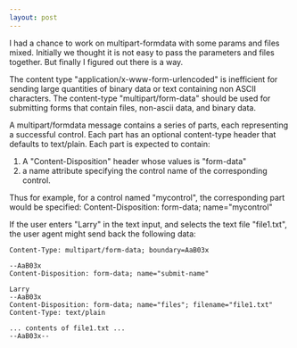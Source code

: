 ```yaml
---
layout: post
---
```


I had a chance to work on multipart-formdata with some params and files mixed.  Initially we thought it is not easy to pass the parameters and files together.  But finally I figured out there is a way.  

The content type "application/x-www-form-urlencoded" is inefficient for sending large quantities of binary data or text containing non ASCII characters.  The content-type "multipart/form-data" should be used for submitting forms that contain files, non-ascii data, and binary data.

A multipart/formdata message contains a series of parts, each representing a successful control.  Each part has an optional content-type header that defaults to text/plain.  Each part is expected to contain:
1. A "Content-Disposition" header whose values is "form-data"
2. a name attribute specifying the control name of the corresponding control.  

Thus for example, for a control named "mycontrol", the corresponding part would be specified:
Content-Disposition: form-data; name="mycontrol"

If the user enters "Larry" in the text input, and selects the text file "file1.txt", the user agent might send back the following data:

    Content-Type: multipart/form-data; boundary=AaB03x

    --AaB03x
    Content-Disposition: form-data; name="submit-name"

    Larry
    --AaB03x
    Content-Disposition: form-data; name="files"; filename="file1.txt"
    Content-Type: text/plain
 
    ... contents of file1.txt ...
    --AaB03x--
	
	